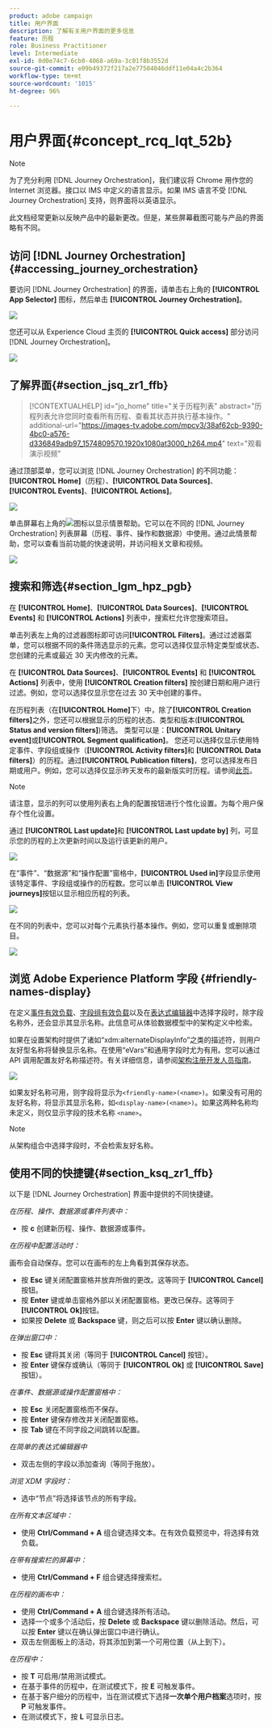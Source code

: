 ```yaml
---
product: adobe campaign
title: 用户界面
description: 了解有关用户界面的更多信息
feature: 历程
role: Business Practitioner
level: Intermediate
exl-id: 0d0e74c7-6cb0-4068-a69a-3c01f8b3552d
source-git-commit: e09b49372f217a2e77504046ddf11e04a4c2b364
workflow-type: tm+mt
source-wordcount: '1015'
ht-degree: 96%

---
```


# 用户界面{#concept_rcq_lqt_52b}

>[!NOTE]
>
>为了充分利用 [!DNL Journey Orchestration]，我们建议将 Chrome 用作您的 Internet 浏览器。接口以 IMS 中定义的语言显示。如果 IMS 语言不受 [!DNL Journey Orchestration] 支持，则界面将以英语显示。
>
>此文档经常更新以反映产品中的最新更改。但是，某些屏幕截图可能与产品的界面略有不同。

## 访问 [!DNL Journey Orchestration]{#accessing_journey_orchestration}

要访问 [!DNL Journey Orchestration] 的界面，请单击右上角的 **[!UICONTROL App Selector]** 图标，然后单击 **[!UICONTROL Journey Orchestration]**。

![](../assets/journey1.png)

您还可以从 Experience Cloud 主页的 **[!UICONTROL Quick access]** 部分访问 [!DNL Journey Orchestration]。

![](../assets/journey1bis.png)

## 了解界面{#section_jsq_zr1_ffb}

>[!CONTEXTUALHELP]
>id="jo_home"
>title="关于历程列表"
>abstract="历程列表允许您同时查看所有历程、查看其状态并执行基本操作。"
>additional-url="https://images-tv.adobe.com/mpcv3/38af62cb-9390-4bc0-a576-d336849adb97_1574809570.1920x1080at3000_h264.mp4" text="观看演示视频"

通过顶部菜单，您可以浏览 [!DNL Journey Orchestration] 的不同功能：**[!UICONTROL Home]**（历程）、**[!UICONTROL Data Sources]**、**[!UICONTROL Events]**、**[!UICONTROL Actions]**。

![](../assets/journey2.png)

单击屏幕右上角的![](../assets/icon-context.png)图标以显示情景帮助。它可以在不同的 [!DNL Journey Orchestration] 列表屏幕（历程、事件、操作和数据源）中使用。通过此情景帮助，您可以查看当前功能的快速说明，并访问相关文章和视频。

![](../assets/journey2bis.png)

## 搜索和筛选{#section_lgm_hpz_pgb}

在 **[!UICONTROL Home]**、**[!UICONTROL Data Sources]**、**[!UICONTROL Events]** 和 **[!UICONTROL Actions]** 列表中，搜索栏允许您搜索项目。

单击列表左上角的过滤器图标即可访问&#x200B;**[!UICONTROL Filters]**。通过过滤器菜单，您可以根据不同的条件筛选显示的元素。您可以选择仅显示特定类型或状态、您创建的元素或最近 30 天内修改的元素。

在 **[!UICONTROL Data Sources]**、**[!UICONTROL Events]** 和 **[!UICONTROL Actions]** 列表中，使用 **[!UICONTROL Creation filters]** 按创建日期和用户进行过滤。例如，您可以选择仅显示您在过去 30 天中创建的事件。

在历程列表（在&#x200B;**[!UICONTROL Home]**&#x200B;下）中，除了&#x200B;**[!UICONTROL Creation filters]**&#x200B;之外，您还可以根据显示的历程的状态、类型和版本(**[!UICONTROL Status and version filters]**)筛选。 类型可以是：**[!UICONTROL Unitary event]**&#x200B;或&#x200B;**[!UICONTROL Segment qualification]**。 您还可以选择仅显示使用特定事件、字段组或操作（**[!UICONTROL Activity filters]**&#x200B;和 **[!UICONTROL Data filters]**）的历程。通过&#x200B;**[!UICONTROL Publication filters]**，您可以选择发布日期或用户。例如，您可以选择仅显示昨天发布的最新版实时历程。请参阅[此页](../building-journeys/using-the-journey-designer.md)。

>[!NOTE]
>
>请注意，显示的列可以使用列表右上角的配置按钮进行个性化设置。为每个用户保存个性化设置。

通过 **[!UICONTROL Last update]**&#x200B;和 **[!UICONTROL Last update by]** 列，可显示您的历程的上次更新时间以及运行该更新的用户。

![](../assets/journey74.png)

在“事件”、“数据源”和“操作配置”窗格中，**[!UICONTROL Used in]**&#x200B;字段显示使用该特定事件、字段组或操作的历程数。您可以单击 **[!UICONTROL View journeys]**&#x200B;按钮以显示相应历程的列表。

![](../assets/journey3bis.png)

在不同的列表中，您可以对每个元素执行基本操作。例如，您可以重复或删除项目。

![](../assets/journey4.png)

## 浏览 Adobe Experience Platform 字段 {#friendly-names-display}

在定义[事件有效负载](../event/defining-the-payload-fields.md)、[字段组有效负载](../datasource/field-groups.md)以及在[表达式编辑器](../expression/expressionadvanced.md)中选择字段时，除字段名称外，还会显示其显示名称。此信息可从体验数据模型中的架构定义中检索。

如果在设置架构时提供了诸如“xdm:alternateDisplayInfo”之类的描述符，则用户友好型名称将替换显示名称。在使用“eVars”和通用字段时尤为有用。您可以通过 API 调用配置友好名称描述符。有关详细信息，请参阅[架构注册开发人员指南](https://experienceleague.adobe.com/docs/experience-platform/xdm/api/getting-started.html)。

![](../assets/xdm-from-descriptors.png)

如果友好名称可用，则字段将显示为`<friendly-name>(<name>)`。如果没有可用的友好名称，将显示其显示名称，如`<display-name>(<name>)`。如果这两种名称均未定义，则仅显示字段的技术名称 `<name>`。

>[!NOTE]
>
>从架构组合中选择字段时，不会检索友好名称。

## 使用不同的快捷键{#section_ksq_zr1_ffb}

以下是 [!DNL Journey Orchestration] 界面中提供的不同快捷键。

_在历程、操作、数据源或事件列表中：_

* 按 **c** 创建新历程、操作、数据源或事件。

_在历程中配置活动时：_

画布会自动保存。您可以在画布的左上角看到其保存状态。

* 按 **Esc** 键关闭配置窗格并放弃所做的更改。这等同于 **[!UICONTROL Cancel]**&#x200B;按钮。
* 按 **Enter** 键或单击窗格外部以关闭配置窗格。更改已保存。这等同于 **[!UICONTROL Ok]**&#x200B;按钮。
* 如果按 **Delete** 或 **Backspace** 键，则之后可以按 **Enter** 键以确认删除。

_在弹出窗口中：_

* 按 **Esc** 键将其关闭（等同于 **[!UICONTROL Cancel]** 按钮）。
* 按 **Enter** 键保存或确认（等同于 **[!UICONTROL Ok]** 或 **[!UICONTROL Save]** 按钮）。

_在事件、数据源或操作配置窗格中：_

* 按 **Esc** 关闭配置窗格而不保存。
* 按 **Enter** 键保存修改并关闭配置窗格。
* 按 **Tab** 键在不同字段之间跳转以配置。

_在简单的表达式编辑器中_

* 双击左侧的字段以添加查询（等同于拖放）。

_浏览 XDM 字段时：_

* 选中“节点”将选择该节点的所有字段。

_在所有文本区域中：_

* 使用 **Ctrl/Command + A** 组合键选择文本。在有效负载预览中，将选择有效负载。

_在带有搜索栏的屏幕中：_

* 使用 **Ctrl/Command + F** 组合键选择搜索栏。

_在历程的画布中：_

* 使用 **Ctrl/Command + A** 组合键选择所有活动。
* 选择一个或多个活动后，按 **Delete** 或 **Backspace** 键以删除活动。然后，可以按 **Enter** 键以在确认弹出窗口中进行确认。
* 双击左侧面板上的活动，将其添加到第一个可用位置（从上到下）。

_在历程中：_

* 按 **T** 可启用/禁用测试模式。
* 在基于事件的历程中，在测试模式下，按 **E** 可触发事件。
* 在基于客户细分的历程中，当在测试模式下选择&#x200B;**一次单个用户档案**&#x200B;选项时，按 **P** 可触发事件。
* 在测试模式下，按 **L** 可显示日志。
